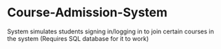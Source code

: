 # Course-Admission-System
System simulates students signing in/logging in to join certain courses in the system (Requires SQL database for it to work)

